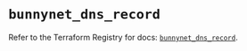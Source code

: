 # `bunnynet_dns_record`

Refer to the Terraform Registry for docs: [`bunnynet_dns_record`](https://registry.terraform.io/providers/bunnyway/bunnynet/0.11.0/docs/resources/dns_record).
